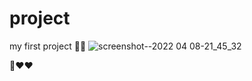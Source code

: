 # project

my first project 🤩✅
![screenshot--2022 04 08-21_45_32](https://user-images.githubusercontent.com/102252842/162508741-61bfb3d8-e80f-4726-b154-a3c1ccbe5bfe.png)

 👀❤❤
